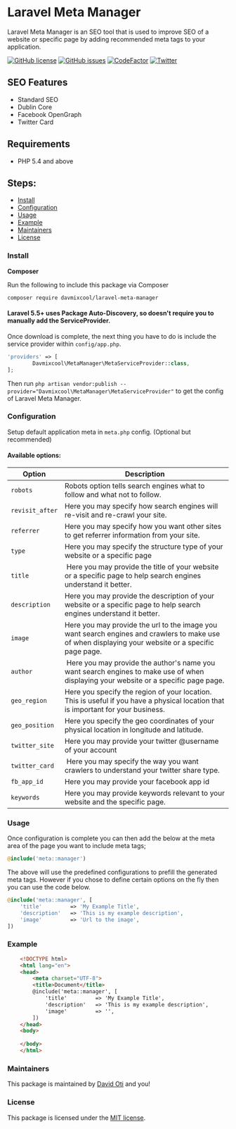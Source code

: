 # Laravel Meta Manager

Laravel Meta Manager is an SEO tool that is used to improve SEO of a website or specific page by adding recommended meta tags to your application. 


[![GitHub license](https://img.shields.io/github/license/davmixcool/laravel-meta-manager.svg)](https://github.com/davmixcool/laravel-meta-manager/blob/master/LICENSE)  [![GitHub issues](https://img.shields.io/github/issues/davmixcool/laravel-meta-manager.svg)](https://github.com/davmixcool/laravel-meta-manager/issues) [![CodeFactor](https://www.codefactor.io/repository/github/davmixcool/laravel-meta-manager/badge)](https://www.codefactor.io/repository/github/davmixcool/laravel-meta-manager) [![Twitter](https://img.shields.io/twitter/url/https/github.com/davmixcool/laravel-meta-manager.svg?style=social)](https://twitter.com/intent/tweet?text=Wow:&url=https%3A%2F%2Fgithub.com%2Fdavmixcool%2Flaravel-meta-manager)


## SEO Features

* Standard SEO
* Dublin Core
* Facebook OpenGraph
* Twitter Card

## Requirements

- PHP 5.4 and above

## Steps:

* [Install](#install)
* [Configuration](#configuration)
* [Usage](#usage)
* [Example](#example)
* [Maintainers](#maintainers)
* [License](#license)


### Install

**Composer**

Run the following to include this package via Composer

```shell
composer require davmixcool/laravel-meta-manager
```

#### Laravel 5.5+ uses Package Auto-Discovery, so doesn't require you to manually add the ServiceProvider.


Once download is complete, the next thing you have to do is include the service provider within `config/app.php`.

```php
'providers' => [
        Davmixcool\MetaManager\MetaServiceProvider::class,
];
```
Then run `php artisan vendor:publish --provider="Davmixcool\MetaManager\MetaServiceProvider"` to get the config of Laravel Meta Manager.


### Configuration

Setup default application meta in `meta.php` config. (Optional but recommended)

#### Available options:

Option | Description
--------- | -------
`robots` | Robots option tells search engines what to follow and what not to follow.
`revisit_after` | Here you may specify how search engines will re-visit and re-crawl your site.
`referrer` | Here you may specify how you want other sites to get referrer information from your site.
`type` | Here you may specify the structure type of your website or a specific page
`title` | Here you may provide the title of your website or a specific page to help search engines understand it better. 
`description` | Here you may provide the description of your website or a specific page to help search engines understand it better.
`image` | Here you may provide the url to the image you want search engines and crawlers to make use of when displaying your website or a specific page page.
`author` | Here you may provide the author's name you want search engines to make use of when displaying your website or a specific page page.
`geo_region` | Here you specify the region of your location. This is useful if you have a physical location that is important for your business.
`geo_position` | Here you specify the geo coordinates of your physical location in longitude and latitude. 
`twitter_site` | Here you may provide your twitter @username of your account
`twitter_card` | Here you may specify the way you want crawlers to understand your twitter share type.
`fb_app_id` | Here you may provide your facebook app id
`keywords` |  Here you may provide keywords relevant to your website and the specific page.



### Usage

Once configuration is complete you can then add the below at the meta area of the page you want to include meta tags;

```php
@include('meta::manager')
```

The above will use the predefined configurations to prefill the generated meta tags. However if you chose to define certain options on the fly then you can use the code below.


```php
@include('meta::manager', [
    'title'         => 'My Example Title',
    'description'   => 'This is my example description',
    'image'         => 'Url to the image',
])
```



### Example

```html
    <!DOCTYPE html>
    <html lang="en">
    <head>
        <meta charset="UTF-8">
        <title>Document</title>
        @include('meta::manager', [
            'title'         => 'My Example Title',
            'description'   => 'This is my example description',
            'image'         => '',
        ])
    </head>
    <body>
    
    </body>
    </html>
```


### Maintainers

This package is maintained by [David Oti](http://github.com/davmixcool) and you!


### License

This package is licensed under the [MIT license](https://github.com/davmixcool/laravel-meta-manager/blob/master/LICENSE).
